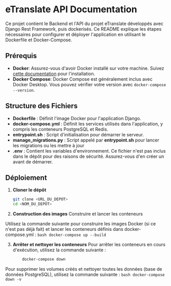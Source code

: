 # eTranslate API Documentation

Ce projet contient le Backend et l'API du projet eTranslate développés avec Django Rest Framework, puis dockerisés. Ce README explique les étapes nécessaires pour configurer et déployer l'application en utilisant le Dockerfile et Docker-Compose.

## Prérequis

- **Docker**: Assurez-vous d'avoir Docker installé sur votre machine. Suivez [cette documentation](https://docs.docker.com/get-docker/) pour l'installation.
- **Docker Compose**: Docker Compose est généralement inclus avec Docker Desktop. Vous pouvez vérifier votre version avec `docker-compose --version`.

## Structure des Fichiers

- **Dockerfile** : Définit l'image Docker pour l'application Django.
- **docker-compose.yml** : Définit les services utilisés dans l'application, y compris les conteneurs PostgreSQL et Redis.
- **entrypoint.sh** : Script d'initialisation pour démarrer le serveur.
- **manage_migrations.py** : Script appelé par **entrypoint.sh** pour lancer les migrations ou les mettre à jour
- **.env** : Contient les variables d'environnement. Ce fichier n'est pas inclus dans le dépôt pour des raisons de sécurité. Assurez-vous d'en créer un avant de démarrer.

## Déploiement

1. **Cloner le dépôt**
   ```bash
   git clone <URL_DU_DEPOT>
   cd <NOM_DU_DEPOT>
   ```

2. **Construction des images**
Construire et lancer les conteneurs

Utilisez la commande suivante pour construire les images Docker (si ce n'est pas déjà fait) et lancer les conteneurs définis dans docker-compose.yml :
    ```bash
        docker-compose up --build
    ```

3. **Arrêter et nettoyer les conteneurs**
Pour arrêter les conteneurs en cours d'exécution, utilisez la commande suivante :
    ```bash
        docker-compose down
    ```
Pour supprimer les volumes créés et nettoyer toutes les données (base de données PostgreSQL), utilisez la commande suivante :
    ```bash
        docker-compose down -v
    ```

